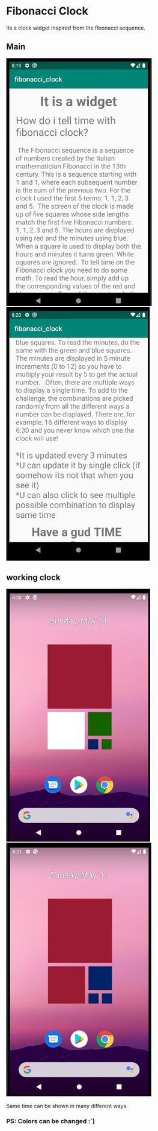 # Fibonacci Clock
Its a clock widget inspired from the fibonacci sequence.
## Main
![](main1.jpg)      ![](main2.jpg)
## working clock
![](work1.jpg)      ![](work2.jpg)


Same time can be shown in many different ways.
### PS: Colors can be changed :`)
